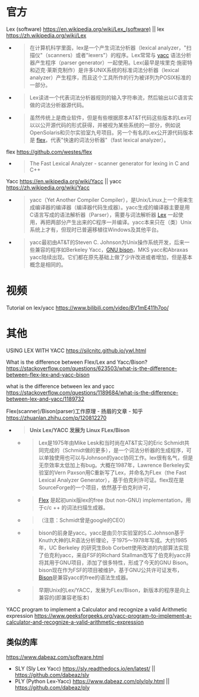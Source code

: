 
# 官方

Lex (software) https://en.wikipedia.org/wiki/Lex_(software) || lex https://zh.wikipedia.org/wiki/Lex
- > 在计算机科学里面，lex是一个产生词法分析器（lexical analyzer，"扫描仪"（scanners）或者"lexers"）的程序。Lex常常与 [yacc]() 语法分析器产生程序（parser generator）一起使用。Lex(最早是埃里克·施密特和迈克·莱斯克制作）是许多UNIX系统的标准词法分析器（lexical analyzer）产生程序，而且这个工具所作的行为被详列为POSIX标准的一部分。
- > Lex读进一个代表词法分析器规则的输入字符串流，然后输出以C语言实做的词法分析器源代码。
- > 虽然传统上是商业软件，但是有些根据原本AT&T代码这些版本的Lex可以以公开源代码的形式获得，并被视为某些系统的一部分，例如说OpenSolaris和贝尔实验室九号项目。另一个有名的Lex公开源代码版本是 [flex]()，代表"快速的词法分析器"（fast lexical analyzer）。

flex https://github.com/westes/flex
- > The Fast Lexical Analyzer - scanner generator for lexing in C and C++

Yacc https://en.wikipedia.org/wiki/Yacc || yacc https://zh.wikipedia.org/wiki/Yacc
- > yacc（Yet Another Compiler Compiler），是Unix/Linux上一个用来生成编译器的编译器（编译器代码生成器）。yacc生成的编译器主要是用C语言写成的语法解析器（Parser），需要与词法解析器 [Lex]() 一起使用，再把两部分产生出来的C程序一并编译。yacc本来只在（类）Unix系统上才有，但现时已普遍移植往Windows及其他平台。
- > yacc最初由AT&T的Steven C. Johnson为Unix操作系统开发，后来一些兼容的程序如Berkeley Yacc，[GNU bison]()，MKS yacc和Abraxas yacc陆续出现。它们都在原先基础上做了少许改进或者增加，但是基本概念是相同的。

# 视频

Tutorial on lex/yacc https://www.bilibili.com/video/BV1mE411h7oo/

# 其他

USING LEX WITH YACC https://silcnitc.github.io/ywl.html

What is the difference between Flex/Lex and Yacc/Bison? https://stackoverflow.com/questions/623503/what-is-the-difference-between-flex-lex-and-yacc-bison

what is the difference between lex and yacc https://stackoverflow.com/questions/1189684/what-is-the-difference-between-lex-and-yacc/1189732

Flex(scanner)/Bison(parser)工作原理 - 扬眉的文章 - 知乎 https://zhuanlan.zhihu.com/p/120812270
- > **Unix Lex/YACC 发展为 Linux FLex/Bison**
  * > Lex是1975年由Mike Lesk和当时尚在AT&T实习的Eric Schmidt共同完成的（Schmidt做的更多），是一个词法分析器的生成程序，可以单独使用也可以与Johnson的yacc协同工作。lex很有名气，但是无奈效率太低加上有bug。大概在1987年，Lawrence Berkeley实验室的Vern Paxson用C重新写了Lex，并命名为FLex（the Fast Lexical Analyzer Generator），基于伯克利许可证。flex现在是SourceForge的一个项目，依然基于伯克利许可，
  * > [Flex](https://github.com/westes/flex "Flex") 是起初unix版lex的free (but non-GNU) implementation，用于c/c ++ 的词法扫描生成器。
  * > （注意：Schmidt曾是google的CEO）
  * > bison的前身是yacc。yacc是由贝尔实验室的S.C.Johnson基于Knuth大神的LR语法分析理论，于1975～1978年写成。大约1985年，UC Berkeley 的研究生Bob Corbett使用改进的内部算法实现了伯克利yacc，来自FSF的Richard Stallman改写了伯克利yacc并将其用于GNU项目，添加了很多特性，形成了今天的GNU Bison。bison现在作为FSF的项目被维护，基于GNU公共许可证发布，[Bison](http://www.gnu.org/software/bison/manual/)是兼容yacc的free的语法生成器。
  * > 早期Unix的Lex/YACC，发展为FLex/Bison，新版本的程序是向上兼容的(即兼容老版本)

YACC program to implement a Calculator and recognize a valid Arithmetic expression https://www.geeksforgeeks.org/yacc-program-to-implement-a-calculator-and-recognize-a-valid-arithmetic-expression

## 类似的库

https://www.dabeaz.com/software.html
- SLY (Sly Lex Yacc) https://sly.readthedocs.io/en/latest/ || https://github.com/dabeaz/sly
- PLY (Python Lex-Yacc) https://www.dabeaz.com/ply/ply.html || https://github.com/dabeaz/ply
